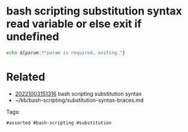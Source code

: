 # bash scripting substitution syntax read variable or else exit if undefined
```bash
echo ${param:?"param is required. exiting."}
```

# Related

- [20221003151316](/zet/20221003151316/README.md) bash scripting substitution syntax
- ~/kb/bash-scripting/substitution-syntax-braces.md

Tags:

    #assorted #bash-scripting #substitution
